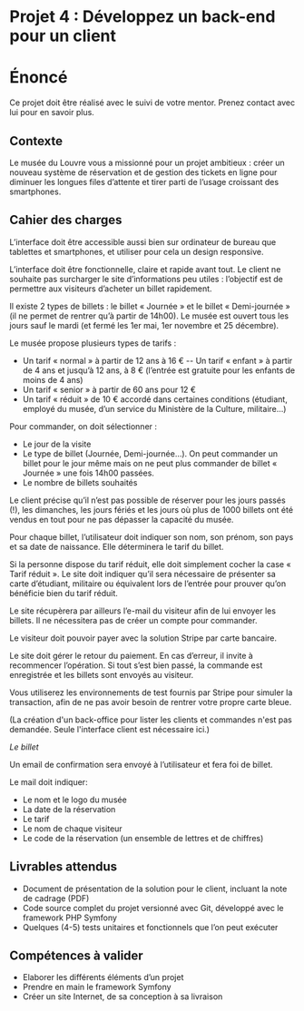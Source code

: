 Projet 4 : Développez un back-end pour un client
================================================


Énoncé
======

Ce projet doit être réalisé avec le suivi de votre mentor. Prenez contact avec lui pour en savoir plus.

Contexte
--------

Le musée du Louvre vous a missionné pour un projet ambitieux : créer un nouveau système de réservation et de gestion des tickets en ligne pour diminuer les longues files d’attente et tirer parti de l’usage croissant des smartphones.

Cahier des charges
------------------

L’interface doit être accessible aussi bien sur ordinateur de bureau que tablettes et smartphones, et utiliser pour cela un design responsive.

L’interface doit être fonctionnelle, claire et rapide avant tout. Le client ne souhaite pas surcharger le site d’informations peu utiles : l’objectif est de permettre aux visiteurs d’acheter un billet rapidement.

Il existe 2 types de billets : le billet « Journée » et le billet « Demi-journée » (il ne permet de rentrer qu’à partir de 14h00). Le musée est ouvert tous les jours sauf le mardi (et fermé les 1er mai, 1er novembre et 25 décembre).

Le musée propose plusieurs types de tarifs :

 - Un tarif « normal » à partir de 12 ans à 16 €
-- Un tarif « enfant » à partir de 4 ans et jusqu’à 12 ans, à 8 € (l’entrée est gratuite pour les enfants de moins de 4 ans)
 - Un tarif « senior » à partir de 60 ans pour 12  €
 - Un tarif « réduit » de 10 € accordé dans certaines conditions (étudiant, employé du musée, d’un service du Ministère de la Culture, militaire…)

Pour commander, on doit sélectionner :

 - Le jour de la visite
 - Le type de billet (Journée, Demi-journée…). On peut commander un billet pour le jour même mais on ne peut plus commander de billet « Journée » une fois 14h00 passées.
 - Le nombre de billets souhaités

Le client précise qu’il n’est pas possible de réserver pour les jours passés (!), les dimanches, les jours fériés et les jours où plus de 1000 billets ont été vendus en tout pour ne pas dépasser la capacité du musée.

Pour chaque billet, l’utilisateur doit indiquer son nom, son prénom, son pays et sa date de naissance. Elle déterminera le tarif du billet.

Si la personne dispose du tarif réduit, elle doit simplement cocher la case « Tarif réduit ». Le site doit indiquer qu’il sera nécessaire de présenter sa carte d’étudiant, militaire ou équivalent lors de l’entrée pour prouver qu’on bénéficie bien du tarif réduit.

Le site récupèrera par ailleurs l’e-mail du visiteur afin de lui envoyer les billets. Il ne nécessitera pas de créer un compte pour commander.

Le visiteur doit pouvoir payer avec la solution Stripe par carte bancaire.

Le site doit gérer le retour du paiement. En cas d’erreur, il invite à recommencer l’opération. Si tout s’est bien passé, la commande est enregistrée et les billets sont envoyés au visiteur.

Vous utiliserez les environnements de test fournis par Stripe pour simuler la transaction, afin de ne pas avoir besoin de rentrer votre propre carte bleue.

(La création d'un back-office pour lister les clients et commandes n'est pas demandée. Seule l'interface client est nécessaire ici.)

_Le billet_


Un email de confirmation sera envoyé à l’utilisateur et fera foi de billet.

Le mail doit indiquer:

 - Le nom et le logo du musée
 - La date de la réservation
 - Le tarif
 - Le nom de chaque visiteur
 - Le code de la réservation (un ensemble de lettres et de chiffres) 

Livrables attendus
-

 - Document de présentation de la solution pour le client, incluant la note de cadrage (PDF)
 - Code source complet du projet versionné avec Git, développé avec le framework PHP Symfony
 - Quelques (4-5) tests unitaires et fonctionnels que l’on peut exécuter
 
Compétences à valider
-

- Elaborer les différents éléments d’un projet
- Prendre en main le framework Symfony
- Créer un site Internet, de sa conception à sa livraison
